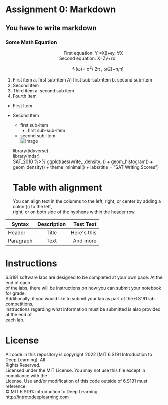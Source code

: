 # Assignment 0: Markdown
## You have to write markdown
### Some Math Equation      
 &emsp;&emsp;&emsp;&emsp;&emsp;&emsp;&emsp;&emsp;&emsp;&emsp;&emsp;&emsp;&emsp; First equation: Y =Xβ+ϵy, ∀X  
 &emsp;&emsp;&emsp;&emsp;&emsp;&emsp;&emsp;&emsp;&emsp;&emsp;&emsp;&emsp; Second equation: X=Zγ+ϵx 
   
 &emsp;&emsp;&emsp;&emsp;&emsp;&emsp;&emsp;&emsp;&emsp;&emsp;&emsp;&emsp;&emsp;&emsp;&emsp; f<sub>1</sub>(ω)=
σ<sup>2</sup>/
2π
, ω∈[−π,π]
1. First item a. first sub-item A) first sub-sub-item b. second sub-item
2. Second item
3. Third item a. second sub item
4. Fourth Item

* First Item
* Second Item  
   * first sub-item  
     * first sub-sub-item   
   * second sub-item  
![image](https://user-images.githubusercontent.com/72993483/170688221-ba18d3a2-fb23-44e5-bfc0-64e0b3bfb9f2.png)  

   library(tidyverse)   
   library(mdsr)  
   SAT_2010 %>% ggplot(aes(write,..density..)) + geom_histogram() +  
   geom_density() + theme_minimal() + labs(title = "SAT Writing Scores")
   # Table with alignment
   You can align text in the columns to the left, right, or center by adding a colon (:) to the left,  
right, or on both side of the hyphens within the header row.

|Syntax         | Description   | Test Text  |
| ------------- |:-------------:| ----------:|
| Header        | Title         |Here's this |
| Paragraph     |Text           |  And more  |
# Instructions  
6.S191 software labs are designed to be completed at your own pace. At the end of each  
of the labs, there will be instructions on how you can submit your notebook for grade.  
Additionally, if you would like to submit your lab as part of the 6.S191 lab competitions,  
instructions regarding what information must be submitted is also provided at the end of  
each lab.  
# License
All code in this repository is copyright 2022 [MIT 6.S191 Introduction to Deep Learning]. All  
Rights Reserved.  
Licensed under the MIT License. You may not use this file except in compliance with the  
License. Use and/or modification of this code outside of 6.S191 must reference:  
© MIT 6.S191: Introduction to Deep Learning  
<http://introtodeeplearning.com>
